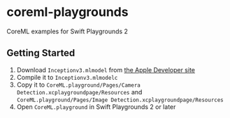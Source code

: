 # coreml-playgrounds
CoreML examples for Swift Playgrounds 2

## Getting Started
1. Download `Inceptionv3.mlmodel` from [the Apple Developer site](https://developer.apple.com/machine-learning/)
1. Compile it to `Inceptionv3.mlmodelc`
1. Copy it to `CoreML.playground/Pages/Camera Detection.xcplaygroundpage/Resources` and `CoreML.playground/Pages/Image Detection.xcplaygroundpage/Resources`
1. Open `CoreML.playground` in Swift Playgrounds 2 or later
